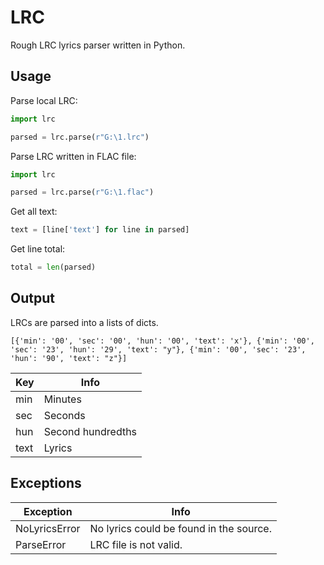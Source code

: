 # LRC
Rough LRC lyrics parser written in Python.

## Usage
Parse local LRC:
```python
import lrc

parsed = lrc.parse(r"G:\1.lrc")
```
Parse LRC written in FLAC file:
```python
import lrc

parsed = lrc.parse(r"G:\1.flac")
```
Get all text:
```python
text = [line['text'] for line in parsed]
```
Get line total:
```python
total = len(parsed)
```

## Output
LRCs are parsed into a lists of dicts.
```
[{'min': '00', 'sec': '00', 'hun': '00', 'text': 'x'}, {'min': '00', 'sec': '23', 'hun': '29', 'text': "y"}, {'min': '00', 'sec': '23', 'hun': '90', 'text': "z"}]
```
|Key|Info|
| --- | --- |
|min|Minutes
|sec|Seconds
|hun|Second hundredths
|text|Lyrics

## Exceptions
|Exception|Info|
| --- | --- |
|NoLyricsError|No lyrics could be found in the source.
|ParseError|LRC file is not valid.
